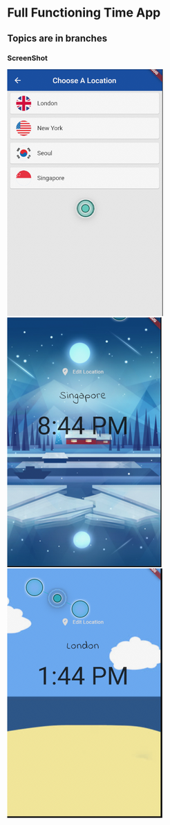 # Full Functioning Time App
Topics are in branches
--
### ScreenShot
![sample_app1](./assets/s1.png)
![sample_app2](./assets/s2.png)
![sample_app3](./assets/s3.png)
